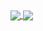 <a href="https://github.com/tonyredondo/">
  <img align="center" src="https://github-readme-stats.vercel.app/api?username=tonyredondo&count_private=true&show_icons=true" />
</a>
<a href="https://github.com/tonyredondo/">
  <img align="center" src="https://github-readme-stats.vercel.app/api/top-langs/?username=tonyredondo&layout=compact" />
</a>

<!--
**tonyredondo/tonyredondo** is a ✨ _special_ ✨ repository because its `README.md` (this file) appears on your GitHub profile.

Here are some ideas to get you started:

- 🔭 I’m currently working on ...
- 🌱 I’m currently learning ...
- 👯 I’m looking to collaborate on ...
- 🤔 I’m looking for help with ...
- 💬 Ask me about ...
- 📫 How to reach me: ...
- 😄 Pronouns: ...
- ⚡ Fun fact: ...
-->
